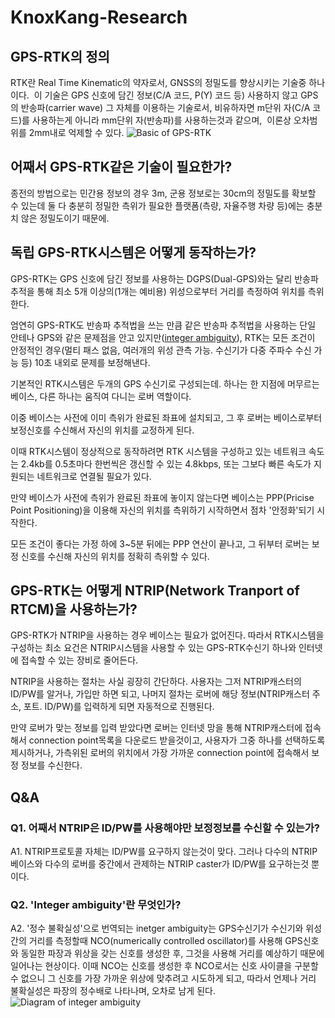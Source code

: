 # KnoxKang-Research

## GPS-RTK의 정의

  RTK란 Real Time Kinematic의 약자로서, GNSS의 정밀도를 향상시키는 기술중 하나이다.
  이 기술은 GPS 신호에 담긴 정보(C/A 코드, P(Y) 코드 등) 사용하지 않고 GPS의 반송파(carrier wave) 그 자체를 이용하는 기술로서, 비유하자면 m단위 자(C/A 코드)를 사용하는게 아니라 mm단위 자(반송파)를 사용하는것과 같으며, 
  이론상 오차범위를 2mm내로 억제할 수 있다.
  ![Basic of GPS-RTK](https://www.e-education.psu.edu/geog862/sites/www.e-education.psu.edu.geog862/files/images/Lesson07/Real_Time_Kinematic.png)
  
## 어째서 GPS-RTK같은 기술이 필요한가?

  종전의 방법으로는 민간용 정보의 경우 3m, 군용 정보로는 30cm의 정밀도를 확보할 수 있는데 둘 다 충분히 정밀한 측위가 필요한 플랫폼(측량, 자율주행 차량 등)에는 충분치 않은 정밀도이기 때문에.

## 독립 GPS-RTK시스템은 어떻게 동작하는가?
  
GPS-RTK는 GPS 신호에 담긴 정보를 사용하는 DGPS(Dual-GPS)와는 달리 반송파 추적을 통해 최소 5개 이상의(1개는 예비용) 위성으로부터 거리를 측정하여 위치를 측위한다.
  

엄연히 GPS-RTK도 반송파 추적법을 쓰는 만큼 같은 반송파 추적법을 사용하는 단일 안테나 GPS와 같은 문제점을 안고 있지만([integer ambiguity](https://github.com/KnoxKang/KnoxKang-Research/blob/master/GPS-RTK-KO.md#q2-integer-ambiguity란-무엇인가)), RTK는 모든 조건이 안정적인 경우(멀티 패스 없음, 여러개의 위성 관측 가능. 수신기가 다중 주파수 수신 가능 등) 10초 내외로 문제를 보정해낸다.
  

기본적인 RTK시스템은 두개의 GPS 수신기로 구성되는데. 하나는 한 지점에 머무르는 베이스, 다른 하나는 움직여 다니는 로버 역할이다.
  
이중 베이스는 사전에 이미 측위가 완료된 좌표에 설치되고, 그 후 로버는 베이스로부터 보정신호를 수신해서 자신의 위치를 교정하게 된다.
  
이때 RTK시스템이 정상적으로 동작하려면 RTK 시스템을 구성하고 있는 네트워크 속도는 2.4kb를 0.5초마다 한번씩은 갱신할 수 있는 4.8kbps, 또는 그보다 빠른 속도가 지원되는 네트워크로 연결될 필요가 있다.
  
만약 베이스가 사전에 측위가 완료된 좌표에 놓이지 않는다면 베이스는 PPP(Pricise Point Positioning)을 이용해 자신의 위치를 측위하기 시작하면서 점차 '안정화'되기 시작한다.
  
모든 조건이 좋다는 가정 하에 3~5분 뒤에는 PPP 연산이 끝나고, 그 뒤부터 로버는 보정 신호를 수신해 자신의 위치를 정확히 측위할 수 있다.


  
## GPS-RTK는 어떻게 NTRIP(Network Tranport of RTCM)을 사용하는가?

GPS-RTK가 NTRIP을 사용하는 경우 베이스는 필요가 없어진다. 따라서 RTK시스템을 구성하는 최소 요건은 NTRIP시스템을 사용할 수 있는 GPS-RTK수신기 하나와 인터넷에 접속할 수 있는 장비로 줄어든다.

  
NTRIP을 사용하는 절차는 사실 굉장히 간단하다. 사용자는 그저 NTRIP캐스터의 ID/PW를 알거나, 가입만 하면 되고, 나머지 절차는 로버에 해당 정보(NTRIP캐스터 주소, 포트. ID/PW)를 입력하게 되면 자동적으로 진행된다.
  
  만약 로버가 맞는 정보를 입력 받았다면 로버는 인터넷 망을 통해 NTRIP캐스터에 접속해서 connection point목록을 다운로드 받을것이고, 사용자가 그중 하나를 선택하도록 제시하거나, 가측위된 로버의 위치에서 가장 가까운 connection point에 접속해서 보정 정보를 수신한다.
  
  
## Q&A

### Q1. 어째서 NTRIP은 ID/PW를 사용해야만 보정정보를 수신할 수 있는가?
A1. NTRIP프로토콜 자체는 ID/PW를 요구하지 않는것이 맞다. 그러나 다수의 NTRIP베이스와 다수의 로버를 중간에서 관제하는 NTRIP caster가 ID/PW를 요구하는것 뿐이다.

### Q2. 'Integer ambiguity'란 무엇인가?
A2. '정수 불확실성'으로 번역되는 inetger ambiguity는 GPS수신기가 수신기와 위성간의 거리를 측정할때 NCO(numerically controlled oscillator)를 사용해 GPS신호와 동일한 파장과 위상을 갖는 신호를 생성한 후, 그것을 사용해 거리를 예상하기 때문에 일어나는 현상이다. 이때 NCO는 신호를 생성한 후 NCO로서는 신호 사이클을 구분할 수 없으니 그 신호를 가장 가까운 위상에 맞추려고 시도하게 되고, 따라서 언제나 거리 불확실성은 파장의 정수배로 나타나며, 오차로 남게 된다.
![Diagram of integer ambiguity](http://garrett.seepersad.org/uploads/2/2/4/4/22441458/8086772_orig.png?472)
